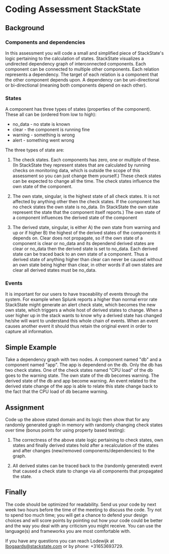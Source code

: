 # Coding Assessment StackState

## Background

### Components and dependencies

In this assessment you will code a small and simplified piece of StackState's logic pertaining to the calculation of states. StackState visualizes a undirected dependency graph of interconnected components. Each component can be connected to multiple other components. Each relation represents a dependency. The target of each relation is a component that the other component depends upon. A dependency can be uni-directional or bi-directional (meaning both components depend on each other). 

### States

A component has three types of states (properties of the component). These all can be (ordered from low to high):

 - no_data - no state is known
 - clear   - the component is running fine
 - warning - something is wrong
 - alert   - something went wrong

The three types of state are:

 1. The check states. Each components has zero, one or multiple of these. (In StackState they represent states that are calculated by running checks on monitoring data, which is outside the scope of this assessment so you can just change them yourself.) These check states can be expected to change all the time. The check states influence the own state of the component.

 1. The own state, singular, is the highest state of all check states. It is not affected by anything other then the check states. If the component has no check states the own state is no_data. (In StackState the own state represent the state that the component itself reports.) The own state of a component influences the derived state of the component

 1. The derived state, singular, is either A) the own state from warning and up or if higher B) the highest of the derived states of the components it depends on. Clear does not propagate, so if the own state of a component is clear or no_data and its dependend derived states are clear or no_data then the derived state is set to no_data. Each derived state can be traced back to an own state of a component. Thus a derived state of anything higher than clear can never be caused without an own state being higher than clear, in other words if all own states are clear all derived states must be no_data. 

### Events

It is important for our users to have traceability of events through the system. For example when Splunk reports a higher than normal error rate StackState might generate an alert check state, which becomes the new own state, which triggers a whole host of derived states to change. When a user higher up in the stack wants to know why a derived state has changed he/she will want to understand this whole chain of events. When an event causes another event it should thus retain the original event in order to capture all information.

## Simple Example

Take a dependency graph with two nodes. A component named "db" and a component named "app". The app is dependend on the db. Only the db has two check states. One of the check states named "CPU load" of the db goes to the warning state. The own state of the db becomes warning. The derived state of the db and app become warning. An event related to the derived state change of the app is able to relate this state change back to the fact that the CPU load of db became warning. 

## Assignment

Code up the above stated domain and its logic then show that for any randomly generated graph in memory with randomly changing check states over time (bonus points for using property based testing):
 
 1. The correctness of the above state logic pertaining to check states, own states and finally derived states hold after a recalculation of the states and after changes (new/removed components/dependencies) to the graph.

 1. All derived states can be traced back to the (randomly generated) event that caused a check state to change via all components that propagated the state. 

## Finally

The code should be optimized for readability. Send us your code by next week two hours before the time of the meeting to discuss the code. Try not to spend too much time; you will get a chance to defend your design choices and will score points by pointing out how your code could be better and the way you deal with any criticism you might receive. You can use the language(s) and frameworks you are most comfortable with.

If you have any questions you can reach Lodewijk at lbogaards@stackstate.com or by phone: +31653693729.